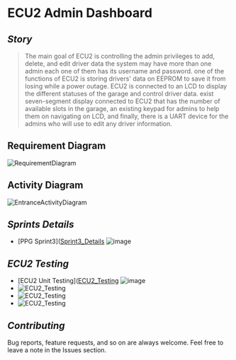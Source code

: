 # **ECU2 Admin Dashboard**

## *Story*
> The main goal of ECU2 is controlling the admin privileges to add, delete, and edit driver data the system may have more than one admin each one of them has its username and password. 
one of the functions of ECU2 is storing drivers' data on EEPROM to save it from losing while a power outage. ECU2 is connected to an LCD to display the different statuses of the garage and control driver data. exist seven-segment display connected to ECU2 that has the number of available slots in the garage, an existing keypad for admins to help them on navigating on LCD, and finally, there is a UART device for the admins who will use to edit any driver information.



## Requirement Diagram
![RequirementDiagram](https://drive.google.com/uc?export=download&id=1D-HaeaZ1ll_lFcaujsyvcEBnAye3uVzM)

## Activity Diagram
![EntranceActivityDiagram](https://drive.google.com/uc?export=download&id=12fqrO6AtuJiltrJExTgVR7MFuv0Td12y)

## *Sprints Details* 
- [PPG Sprint3]([Sprint3_Details](../SprintsDetails/Sprint_3/README.md) ![image](https://progress-bar.dev/100/)

## *ECU2 Testing*
- [ECU2 Unit Testing]([ECU2_Testing](TestCases/ECU2_AdminDashboard.xlsx) ![image](https://progress-bar.dev/100/)
- ![ECU2_Testing](https://drive.google.com/uc?export=download&id=1kl0-AhxnfNEpgqPbQ-GWo2GPI3mTQuf_)
- ![ECU2_Testing](https://drive.google.com/uc?export=download&id=11qIEXYE6fNceYRcg_RkBHCu-HTtrYBKy)
- ![ECU2_Testing](https://drive.google.com/uc?export=download&id=1bARrP7q8o5haxn_hwQTGY75yM0c97XIv)

## *Contributing*  
Bug reports, feature requests, and so on are always welcome. Feel free to leave a note in the Issues section.


